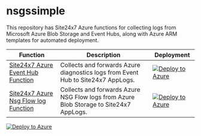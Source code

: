 # nsgssimple

This repository has Site24x7 Azure functions for collecting logs from Microsoft Azure Blob Storage and Event Hubs, along with Azure ARM templates for automated deployment.

| Function | Description | Deployment
|---|---|---|
| [Site24x7 Azure Event Hub Function](BlobForwarder) | Collects and forwards Azure diagnostics logs from Event Hub to Site24x7 AppLogs. | [![Deploy to Azure](https://aka.ms/deploytoazurebutton)](https://portal.azure.com/#create/Microsoft.Template/uri/https%3A%2F%2Fraw.githubusercontent.com%2Faneshpugal%2Fnsgssimple%2Fmain%2FNewTemplate.json) |
| [Site24x7 Azure Nsg Flow log Function](NsgFlowLogsForwarder) | Collects and forwards Azure NSG Flow logs from Azure Blob Storage to Site24x7 AppLogs. | [![Deploy to Azure](https://aka.ms/deploytoazurebutton)](https://portal.azure.com/#create/Microsoft.Template/uri/https%3A%2F%2Fraw.githubusercontent.com%2Faneshpugal%2Fnsgssimple%2Fmain%2FNewTemplate.json) |

[![Deploy to Azure](https://aka.ms/deploytoazurebutton)](https://portal.azure.com/#create/Microsoft.Template/uri/https%3A%2F%2Fraw.githubusercontent.com%2Faneshpugal%2Fnsgssimple%2Fmain%2FNewTemplate.json)

